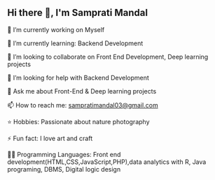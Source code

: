  ## Hi there 👋, I'm Samprati Mandal
 
🔭 I’m currently working on Myself

🌱 I’m currently learning: Backend Development 

👯 I’m looking to collaborate on Front End Development, Deep learning projects

🤔 I’m looking for help with Backend Development 

💬 Ask me about Front-End & Deep learning projects

📫 How to reach me: sampratimandal03@gmail.com

⭐ Hobbies: Passionate about nature photography 

⚡ Fun fact: I love art and craft

🥷🏽 Programming Languages: Front end development(HTML,CSS,JavaScript,PHP),data analytics with R, Java programing, DBMS, Digital logic design
